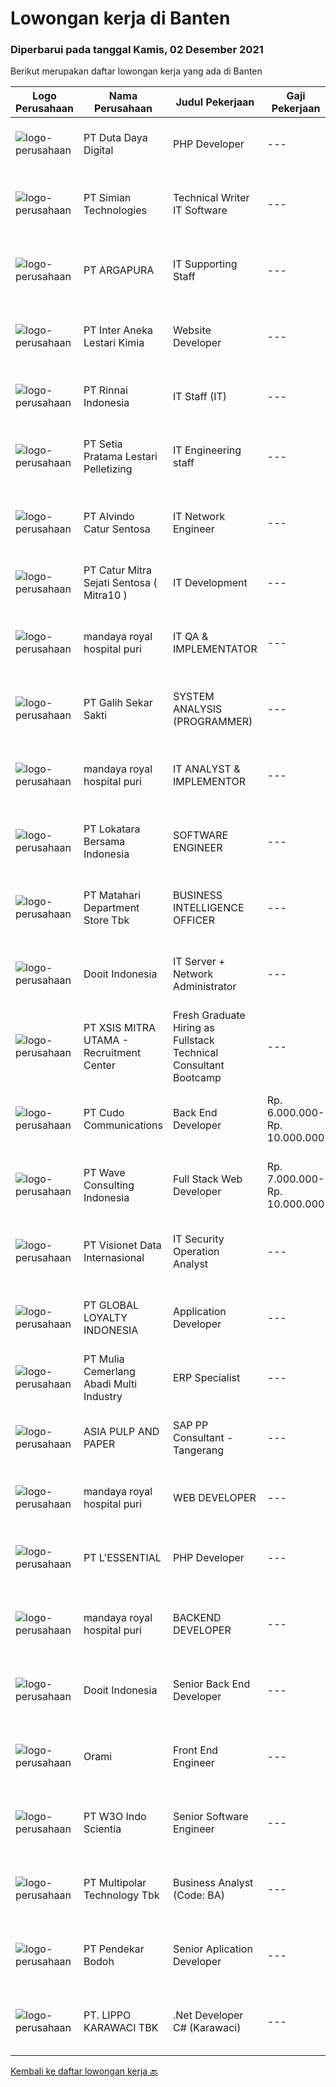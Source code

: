 
  # Lowongan kerja di Banten

  ### Diperbarui pada tanggal Kamis, 02 Desember 2021

  Berikut merupakan daftar lowongan kerja yang ada di Banten

  |Logo Perusahaan | Nama Perusahaan | Judul Pekerjaan | Gaji Pekerjaan | Lokasi | Deskripsi | Tanggal diunggah | Pranala |
  | -------------- | --------------- | --------------- | --------- | --------- | -------------- | ------- | ----------- |
  |![logo-perusahaan](https://image-service-cdn.seek.com.au/37f4b10d9e280f6584590c1587ef913ae87be15d/ee4dce1061f3f616224767ad58cb2fc751b8d2dc)|PT Duta Daya Digital|PHP Developer|---|Tangerang|Crewdible is an Indonesia-based Startup company, focusing on online fulfillment services. Since 2017, Crewdible has provided multi-channel fulfillment...|Rabu, 01 Desember 2021|https://www.jobstreet.co.id/id/job/php-developer-3707623?token=0~f7e683ea-660f-43d8-bcc2-0637665f45c3&sectionRank=1&jobId=jobstreet-id-job-3707623|
|![logo-perusahaan](https://image-service-cdn.seek.com.au/85e0945892cfc547d364df7118f074f963b591b6/ee4dce1061f3f616224767ad58cb2fc751b8d2dc)|PT Simian Technologies|Technical Writer IT Software|---|Tangerang|Responsibilities: Writing, reviewing, and revising Quality Control documents, including but not limited to protocols, method validations, method...|Selasa, 30 November 2021|https://www.jobstreet.co.id/id/job/technical-writer-it-software-3706138?token=0~f7e683ea-660f-43d8-bcc2-0637665f45c3&sectionRank=2&jobId=jobstreet-id-job-3706138|
|![logo-perusahaan](https://image-service-cdn.seek.com.au/c240c3b1c8f3c682f321ef9d3f60a16aa977c2e8/ee4dce1061f3f616224767ad58cb2fc751b8d2dc)|PT ARGAPURA|IT Supporting Staff|---|Tangerang|Monitor and troubleshoot related to computer hardware, computer software, Local Area Network, internet connection, graphic design and documentation in...|Rabu, 01 Desember 2021|https://www.jobstreet.co.id/id/job/it-supporting-staff-3707243?token=0~f7e683ea-660f-43d8-bcc2-0637665f45c3&sectionRank=3&jobId=jobstreet-id-job-3707243|
|![logo-perusahaan](https://image-service-cdn.seek.com.au/1dbb3ef1bfe3ae205e8246e38e1c40dac2e11b8b/ee4dce1061f3f616224767ad58cb2fc751b8d2dc)|PT Inter Aneka Lestari Kimia|Website Developer|---|Tangerang|Job Duties and responsibility The Web Developer uses expertise and experience to produce development work on a wide variety of web...|Rabu, 01 Desember 2021|https://www.jobstreet.co.id/id/job/website-developer-3697664?token=0~f7e683ea-660f-43d8-bcc2-0637665f45c3&sectionRank=4&jobId=jobstreet-id-job-3697664|
|![logo-perusahaan](https://image-service-cdn.seek.com.au/bcf8ae09172ae58220637ac8bf2200230a2cba86/ee4dce1061f3f616224767ad58cb2fc751b8d2dc)|PT Rinnai Indonesia|IT Staff (IT)|---|Tangerang|We, a Joint Venture Company with Head Office in Jakarta Barat and Factory in Cikupa &amp; Balaraja (Tangerang), are looking for candidates that are...|Rabu, 01 Desember 2021|https://www.jobstreet.co.id/id/job/it-staff-it-3707392?token=0~f7e683ea-660f-43d8-bcc2-0637665f45c3&sectionRank=5&jobId=jobstreet-id-job-3707392|
|![logo-perusahaan](https://image-service-cdn.seek.com.au/ae18a5de01b20e2ba4cfd4d7b9ccf9c542db607a/ee4dce1061f3f616224767ad58cb2fc751b8d2dc)|PT Setia Pratama Lestari Pelletizing|IT Engineering staff|---|Tangerang|Membuat operations breakdown Mampu menjalankan pemograman Web PHP, MySQL Mengerjakan pengolahan data statistic dengan exel Melakukan program kerja...|Selasa, 30 November 2021|https://www.jobstreet.co.id/id/job/it-engineering-staff-3705743?token=0~f7e683ea-660f-43d8-bcc2-0637665f45c3&sectionRank=6&jobId=jobstreet-id-job-3705743|
|![logo-perusahaan](https://image-service-cdn.seek.com.au/918d7369560472c72e1a82df8e34bf4afef11329/ee4dce1061f3f616224767ad58cb2fc751b8d2dc)|PT Alvindo Catur Sentosa|IT Network Engineer|---|Jakarta Barat|BERPENGALAMAN DALAM MENGELOLA DAN MEMBUAT JARINGAN KOMPUTER DALAM TOPOLOGY LAN &amp; WAN MIN 2 THN DALAM 1 PERUSAHAAN MAMPU MELAKUKAN INSTALASI...|Senin, 29 November 2021|https://www.jobstreet.co.id/id/job/it-network-engineer-3704002?token=0~f7e683ea-660f-43d8-bcc2-0637665f45c3&sectionRank=7&jobId=jobstreet-id-job-3704002|
|![logo-perusahaan](https://image-service-cdn.seek.com.au/061d1c87d834317cd58004916159f8726e39b2c9/ee4dce1061f3f616224767ad58cb2fc751b8d2dc)|PT Catur Mitra Sejati Sentosa ( Mitra10 )|IT Development|---|Tangerang|Candidate must possess at least Bachelor's Degree/Post Graduate Degree in Computer Science/Information Technology or equivalent. At least 2 Year(s) of...|Senin, 29 November 2021|https://www.jobstreet.co.id/id/job/it-development-3693909?token=0~f7e683ea-660f-43d8-bcc2-0637665f45c3&sectionRank=8&jobId=jobstreet-id-job-3693909|
|![logo-perusahaan](https://image-service-cdn.seek.com.au/290d9ebb267fd892108d05be89582fa22d3e044c/ee4dce1061f3f616224767ad58cb2fc751b8d2dc)|mandaya royal hospital puri|IT QA & IMPLEMENTATOR|---|Tangerang|Minimal Pendidikan IT Bootcamp atau S1 IT Berpengalaman membuat Automatic Testing Mudah memahami Skenario/UI/UX yang ada Bisa membuat Skenario untuk...|Selasa, 30 November 2021|https://www.jobstreet.co.id/id/job/it-qa-implementator-3705640?token=0~f7e683ea-660f-43d8-bcc2-0637665f45c3&sectionRank=9&jobId=jobstreet-id-job-3705640|
|![logo-perusahaan](https://image-service-cdn.seek.com.au/fca2de65d69d1fdd1ffd673d075eb7eac1ba075d/ee4dce1061f3f616224767ad58cb2fc751b8d2dc)|PT Galih Sekar Sakti|SYSTEM ANALYSIS (PROGRAMMER)|---|Tangerang|Persyaratan:1.        Pendidikan S1 Komputer Akuntansi2.        Usia Maksimal 30 Tahun3.        Berpengalaman &amp; Menguasai System Akuntansi &amp;...|Rabu, 01 Desember 2021|https://www.jobstreet.co.id/id/job/system-analysis-programmer-3691467?token=0~f7e683ea-660f-43d8-bcc2-0637665f45c3&sectionRank=10&jobId=jobstreet-id-job-3691467|
|![logo-perusahaan](https://image-service-cdn.seek.com.au/290d9ebb267fd892108d05be89582fa22d3e044c/ee4dce1061f3f616224767ad58cb2fc751b8d2dc)|mandaya royal hospital puri|IT ANALYST & IMPLEMENTOR|---|Tangerang|Minimal Pendidikan IT Bootcamp atau S1 IT Memiliki pemahaman yang mendalam mengenai Requirement Analysis dan Dokumentasi Bisa membuat design database...|Selasa, 30 November 2021|https://www.jobstreet.co.id/id/job/it-analyst-implementor-3705671?token=0~f7e683ea-660f-43d8-bcc2-0637665f45c3&sectionRank=11&jobId=jobstreet-id-job-3705671|
|![logo-perusahaan](https://image-service-cdn.seek.com.au/93d0c47aa85540c5b5108f602ed31bf2f303a7c0/ee4dce1061f3f616224767ad58cb2fc751b8d2dc)|PT Lokatara Bersama Indonesia|SOFTWARE ENGINEER|---|Tangerang|Our client is the Leading Indonesian Logistic Company put the customer first in everything they do, currently looking for driven and passionate...|Rabu, 01 Desember 2021|https://www.jobstreet.co.id/id/job/software-engineer-3697094?token=0~f7e683ea-660f-43d8-bcc2-0637665f45c3&sectionRank=12&jobId=jobstreet-id-job-3697094|
|![logo-perusahaan](https://image-service-cdn.seek.com.au/62966460fa0b64bdd86b12be44ac76eff6d5c882/ee4dce1061f3f616224767ad58cb2fc751b8d2dc)|PT Matahari Department Store Tbk|BUSINESS INTELLIGENCE OFFICER|---|Tangerang|Responsibilities: Providing Comprehensive Business Analysis about E Commerce Performance merchandise and marketing report Analyzing division...|Kamis, 02 Desember 2021|https://www.jobstreet.co.id/id/job/business-intelligence-officer-3708127?token=0~f7e683ea-660f-43d8-bcc2-0637665f45c3&sectionRank=13&jobId=jobstreet-id-job-3708127|
|![logo-perusahaan](https://image-service-cdn.seek.com.au/ccbb4273251b29d6e874effb154c2f99de29bfa0/ee4dce1061f3f616224767ad58cb2fc751b8d2dc)|Dooit Indonesia|IT Server + Network Administrator|---|Tangerang|Qualifications for IT Server + Network Administrator Understanding of Server technologies, operation procedure and virtualization concepts....|Senin, 29 November 2021|https://www.jobstreet.co.id/id/job/it-server-network-administrator-3704561?token=0~f7e683ea-660f-43d8-bcc2-0637665f45c3&sectionRank=14&jobId=jobstreet-id-job-3704561|
|![logo-perusahaan](https://image-service-cdn.seek.com.au/fa12dd378bd230f83b9ccd636b4121ebbb347455/ee4dce1061f3f616224767ad58cb2fc751b8d2dc)|PT XSIS MITRA UTAMA - Recruitment Center|Fresh Graduate Hiring as Fullstack Technical Consultant Bootcamp|---|Jakarta Raya|What we offer you: Integrated Training (Full Stack specialist in .Net/Java/Javascript/QA) Soft Skills Training Real &amp; varied experiences (IT...|Rabu, 01 Desember 2021|https://www.jobstreet.co.id/id/job/fresh-graduate-hiring-as-fullstack-technical-consultant-bootcamp-3707822?token=0~f7e683ea-660f-43d8-bcc2-0637665f45c3&sectionRank=15&jobId=jobstreet-id-job-3707822|
|![logo-perusahaan](https://image-service-cdn.seek.com.au/c59539a986780080b9b185acaa9119150e9c8af1/ee4dce1061f3f616224767ad58cb2fc751b8d2dc)|PT Cudo Communications|Back End Developer|Rp. 6.000.000-Rp. 10.000.000|Tangerang|Perusahaan IT Software Solution, mengajak anda untuk bergabung.PERSYARATAN: Minimal 1 tahun Go-Lang Minimal 2-4 tahun Bahasa pemograman lainnya...|Rabu, 01 Desember 2021|https://www.jobstreet.co.id/id/job/back-end-developer-3691179?token=0~f7e683ea-660f-43d8-bcc2-0637665f45c3&sectionRank=16&jobId=jobstreet-id-job-3691179|
|![logo-perusahaan](https://image-service-cdn.seek.com.au/d2e13c1755cfcfdfcb7b7635f1ecbc768f39f325/ee4dce1061f3f616224767ad58cb2fc751b8d2dc)|PT Wave Consulting Indonesia|Full Stack Web Developer|Rp. 7.000.000-Rp. 10.000.000|Tangerang|We are looking for an experienced Full Stack Developer to help us keep growing. The responsibilities include building and upgrading our...|Rabu, 01 Desember 2021|https://www.jobstreet.co.id/id/job/full-stack-web-developer-3707675?token=0~f7e683ea-660f-43d8-bcc2-0637665f45c3&sectionRank=17&jobId=jobstreet-id-job-3707675|
|![logo-perusahaan](https://image-service-cdn.seek.com.au/7f00c3c4cf081180aeede06da509ec826da9430b/ee4dce1061f3f616224767ad58cb2fc751b8d2dc)|PT Visionet Data Internasional|IT Security Operation Analyst|---|Jakarta Pusat|Job Description: IT security management and maintaining the best practice for information security standard in both internal organization and external...|Rabu, 01 Desember 2021|https://www.jobstreet.co.id/id/job/it-security-operation-analyst-3706859?token=0~f7e683ea-660f-43d8-bcc2-0637665f45c3&sectionRank=18&jobId=jobstreet-id-job-3706859|
|![logo-perusahaan](https://image-service-cdn.seek.com.au/95cd0784468c268fc4f9348448140f01ea2254ab/ee4dce1061f3f616224767ad58cb2fc751b8d2dc)|PT GLOBAL LOYALTY INDONESIA|Application Developer|---|Tangerang|Job Description: Create, maintain, and improve highly concurrent systems Be part of a team and collaborate across teams Write clean code using the...|Rabu, 01 Desember 2021|https://www.jobstreet.co.id/id/job/application-developer-3691006?token=0~f7e683ea-660f-43d8-bcc2-0637665f45c3&sectionRank=19&jobId=jobstreet-id-job-3691006|
|![logo-perusahaan](https://image-service-cdn.seek.com.au/b9c65e2b9b2fe6c4e6102dd460dd4e9c0471ac00/ee4dce1061f3f616224767ad58cb2fc751b8d2dc)|PT Mulia Cemerlang Abadi Multi Industry|ERP Specialist|---|Sukabumi|Requirement: At least 2 year’s working experience in ERP/Sage ERP. Involve in hands on ERP module &amp; operation process. Strong analytical skills...|Senin, 29 November 2021|https://www.jobstreet.co.id/id/job/erp-specialist-3704594?token=0~f7e683ea-660f-43d8-bcc2-0637665f45c3&sectionRank=20&jobId=jobstreet-id-job-3704594|
|![logo-perusahaan](https://image-service-cdn.seek.com.au/36a2feaca71ed37bd63769225373ce9c5cab5eea/ee4dce1061f3f616224767ad58cb2fc751b8d2dc)|ASIA PULP AND PAPER|SAP PP Consultant - Tangerang|---|Tangerang|We are looking for SAP Production Planning (PP) Expert to be part of our IT Manufacturing &amp; Automation Planning team.Job Requirements: Bachelor...|Kamis, 02 Desember 2021|https://www.jobstreet.co.id/id/job/sap-pp-consultant-tangerang-3708122?token=0~f7e683ea-660f-43d8-bcc2-0637665f45c3&sectionRank=21&jobId=jobstreet-id-job-3708122|
|![logo-perusahaan](https://image-service-cdn.seek.com.au/290d9ebb267fd892108d05be89582fa22d3e044c/ee4dce1061f3f616224767ad58cb2fc751b8d2dc)|mandaya royal hospital puri|WEB DEVELOPER|---|Tangerang|Minimal Pendidikan IT Bootcamp atau S1 IT Memiliki pemahaman yang baik terhadap : VUE.JS, VUEX, CSS/SASS, HTML5 Paham mengenai komunikasi Client -...|Selasa, 30 November 2021|https://www.jobstreet.co.id/id/job/web-developer-3705572?token=0~f7e683ea-660f-43d8-bcc2-0637665f45c3&sectionRank=22&jobId=jobstreet-id-job-3705572|
|![logo-perusahaan](https://image-service-cdn.seek.com.au/4fa4f6fa47aa1b8da47f98d10fee91a964164abf/ee4dce1061f3f616224767ad58cb2fc751b8d2dc)|PT L'ESSENTIAL|PHP Developer|---|Banten|Kualifikasi : Pendidikan terakhir D3 Manajemen Informatika/Sistem Informasi/Teknik Informatika Usia minimal 25, maksimal 30 Pengalaman minimal 1 tahun...|Selasa, 30 November 2021|https://www.jobstreet.co.id/id/job/php-developer-3706401?token=0~f7e683ea-660f-43d8-bcc2-0637665f45c3&sectionRank=23&jobId=jobstreet-id-job-3706401|
|![logo-perusahaan](https://image-service-cdn.seek.com.au/290d9ebb267fd892108d05be89582fa22d3e044c/ee4dce1061f3f616224767ad58cb2fc751b8d2dc)|mandaya royal hospital puri|BACKEND DEVELOPER|---|Tangerang|Min. Pendidikan IT Bootcamp atau S1 IT Memiliki pemahaman yang baik mengenai OOP, SQL, NOSQL Database Paham mengenai komunikasi Client - Server &amp;...|Selasa, 30 November 2021|https://www.jobstreet.co.id/id/job/backend-developer-3705620?token=0~f7e683ea-660f-43d8-bcc2-0637665f45c3&sectionRank=24&jobId=jobstreet-id-job-3705620|
|![logo-perusahaan](https://image-service-cdn.seek.com.au/ccbb4273251b29d6e874effb154c2f99de29bfa0/ee4dce1061f3f616224767ad58cb2fc751b8d2dc)|Dooit Indonesia|Senior Back End Developer|---|Tangerang|Job Description :We are looking for an analytical, results-driven Back-end Developer who will work with team members to troubleshoot and improve...|Rabu, 01 Desember 2021|https://www.jobstreet.co.id/id/job/senior-back-end-developer-3707909?token=0~f7e683ea-660f-43d8-bcc2-0637665f45c3&sectionRank=25&jobId=jobstreet-id-job-3707909|
|![logo-perusahaan](https://image-service-cdn.seek.com.au/5665bd4fde839b0909a79c4061baca3eb4f22607/ee4dce1061f3f616224767ad58cb2fc751b8d2dc)|Orami|Front End Engineer|---|Tangerang|Job Description: Develop high quality software code in accordance with established company standards and development guidelines Perform adequate unit...|Rabu, 01 Desember 2021|https://www.jobstreet.co.id/id/job/front-end-engineer-3707463?token=0~f7e683ea-660f-43d8-bcc2-0637665f45c3&sectionRank=26&jobId=jobstreet-id-job-3707463|
|![logo-perusahaan](https://image-service-cdn.seek.com.au/84c7203596a92c21a00cf65c63f0e6534ef13a9b/ee4dce1061f3f616224767ad58cb2fc751b8d2dc)|PT W3O Indo Scientia|Senior Software Engineer|---|Banten|We are looking for experienced senior developers to be responsible for overseeing junior developers on projects and supporting various development...|Rabu, 01 Desember 2021|https://www.jobstreet.co.id/id/job/senior-software-engineer-3691678?token=0~f7e683ea-660f-43d8-bcc2-0637665f45c3&sectionRank=27&jobId=jobstreet-id-job-3691678|
|![logo-perusahaan](https://image-service-cdn.seek.com.au/fac8ec91dcc0012b551a1f20f6d2707a1f7be282/ee4dce1061f3f616224767ad58cb2fc751b8d2dc)|PT Multipolar Technology Tbk|Business Analyst (Code: BA)|---|Banten|Develop data collection checklist including business process, existing software and application, and other requirements as well as ensure that all...|Selasa, 30 November 2021|https://www.jobstreet.co.id/id/job/business-analyst-code%3A-ba-3706470?token=0~f7e683ea-660f-43d8-bcc2-0637665f45c3&sectionRank=28&jobId=jobstreet-id-job-3706470|
|![logo-perusahaan](https://image-service-cdn.seek.com.au/6298ebbf82a2bde1d7aec974f4b120a32d11f909/ee4dce1061f3f616224767ad58cb2fc751b8d2dc)|PT Pendekar Bodoh|Senior Aplication Developer|---|Tangerang|Requirement : Bachelor Degree from majoring Information Technology Minimum 2 year experience in the same field Experience in developing desktop and...|Rabu, 01 Desember 2021|https://www.jobstreet.co.id/id/job/senior-aplication-developer-3707132?token=0~f7e683ea-660f-43d8-bcc2-0637665f45c3&sectionRank=29&jobId=jobstreet-id-job-3707132|
|![logo-perusahaan](https://image-service-cdn.seek.com.au/36d1f72dfe2eaecadca52d4fcd4d598e74393d61/ee4dce1061f3f616224767ad58cb2fc751b8d2dc)|PT. LIPPO KARAWACI TBK|.Net Developer C# (Karawaci)|---|Tangerang|JOB SCOPE:We are looking for a talented programmer to create secure and functional code. You may have to provide quality coding solutions both for...|Rabu, 01 Desember 2021|https://www.jobstreet.co.id/id/job/net-developer-c-karawaci-3697853?token=0~f7e683ea-660f-43d8-bcc2-0637665f45c3&sectionRank=30&jobId=jobstreet-id-job-3697853|


  [Kembali ke daftar lowongan kerja 🔙](../README.md#daftar-lowongan-kerja)
  